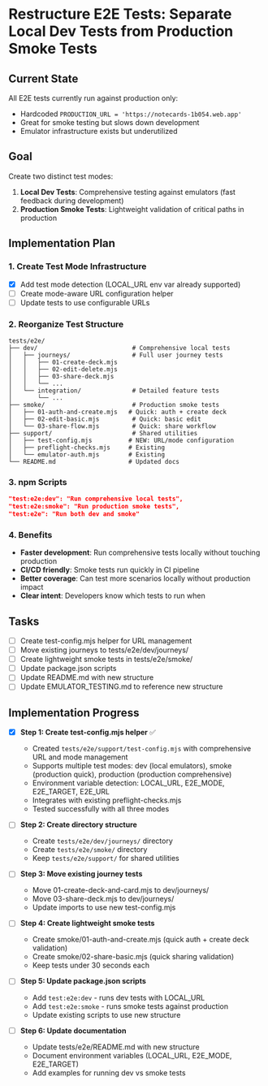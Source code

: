 # Restructure E2E Tests: Separate Local Dev Tests from Production Smoke Tests

## Current State

All E2E tests currently run against production only:
- Hardcoded `PRODUCTION_URL = 'https://notecards-1b054.web.app'`
- Great for smoke testing but slows down development
- Emulator infrastructure exists but underutilized

## Goal

Create two distinct test modes:
1. **Local Dev Tests**: Comprehensive testing against emulators (fast feedback during development)
2. **Production Smoke Tests**: Lightweight validation of critical paths in production

## Implementation Plan

### 1. Create Test Mode Infrastructure
- [x] Add test mode detection (LOCAL_URL env var already supported)
- [ ] Create mode-aware URL configuration helper
- [ ] Update tests to use configurable URLs

### 2. Reorganize Test Structure
```
tests/e2e/
├── dev/                          # Comprehensive local tests
│   ├── journeys/                 # Full user journey tests
│   │   ├── 01-create-deck.mjs   
│   │   ├── 02-edit-delete.mjs
│   │   ├── 03-share-deck.mjs
│   │   └── ...
│   └── integration/              # Detailed feature tests
│       └── ...
├── smoke/                        # Production smoke tests
│   ├── 01-auth-and-create.mjs   # Quick: auth + create deck
│   ├── 02-edit-basic.mjs         # Quick: basic edit
│   └── 03-share-flow.mjs         # Quick: share workflow
├── support/                      # Shared utilities
│   ├── test-config.mjs          # NEW: URL/mode configuration
│   ├── preflight-checks.mjs     # Existing
│   └── emulator-auth.mjs        # Existing
└── README.md                    # Updated docs
```

### 3. npm Scripts
```json
"test:e2e:dev": "Run comprehensive local tests",
"test:e2e:smoke": "Run production smoke tests",
"test:e2e": "Run both dev and smoke"
```

### 4. Benefits
- **Faster development**: Run comprehensive tests locally without touching production
- **CI/CD friendly**: Smoke tests run quickly in CI pipeline
- **Better coverage**: Can test more scenarios locally without production impact
- **Clear intent**: Developers know which tests to run when

## Tasks
- [ ] Create test-config.mjs helper for URL management
- [ ] Move existing journeys to tests/e2e/dev/journeys/
- [ ] Create lightweight smoke tests in tests/e2e/smoke/
- [ ] Update package.json scripts
- [ ] Update README.md with new structure
- [ ] Update EMULATOR_TESTING.md to reference new structure

## Implementation Progress


- [x] **Step 1: Create test-config.mjs helper** ✅
  - Created `tests/e2e/support/test-config.mjs` with comprehensive URL and mode management
  - Supports multiple test modes: dev (local emulators), smoke (production quick), production (production comprehensive)
  - Environment variable detection: LOCAL_URL, E2E_MODE, E2E_TARGET, E2E_URL
  - Integrates with existing preflight-checks.mjs
  - Tested successfully with all three modes

- [ ] **Step 2: Create directory structure**
  - Create `tests/e2e/dev/journeys/` directory
  - Create `tests/e2e/smoke/` directory
  - Keep `tests/e2e/support/` for shared utilities

- [ ] **Step 3: Move existing journey tests**
  - Move 01-create-deck-and-card.mjs to dev/journeys/
  - Move 03-share-deck.mjs to dev/journeys/
  - Update imports to use new test-config.mjs

- [ ] **Step 4: Create lightweight smoke tests**
  - Create smoke/01-auth-and-create.mjs (quick auth + create deck validation)
  - Create smoke/02-share-basic.mjs (quick sharing validation)
  - Keep tests under 30 seconds each

- [ ] **Step 5: Update package.json scripts**
  - Add `test:e2e:dev` - runs dev tests with LOCAL_URL
  - Add `test:e2e:smoke` - runs smoke tests against production
  - Update existing scripts to use new structure

- [ ] **Step 6: Update documentation**
  - Update tests/e2e/README.md with new structure
  - Document environment variables (LOCAL_URL, E2E_MODE, E2E_TARGET)
  - Add examples for running dev vs smoke tests
